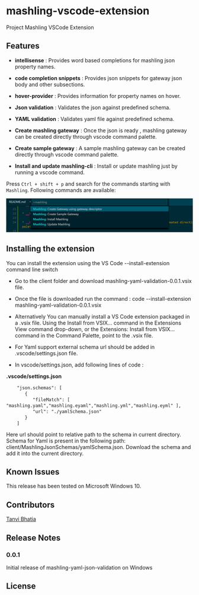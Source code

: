 # mashling-vscode-extension

Project Mashling VSCode Extension

## Features

* __intellisense__ : Provides word based completions for mashling json property names.

* __code completion snippets__ : Provides json snippets for gateway json body and other subsections.

* __hover-provider__ : Provides information for property names on hover.

* __Json validation__ : Validates the json against predefined schema.

* __YAML validation__ : Validates yaml file against predefined schema.

* __Create mashling gateway__ : Once the json is ready , mashling gateway can be created directly through vscode command palette.

* __Create sample gateway__ : A sample mashling gateway can be created directly through vscode command palette.

* __Install and update mashling-cli__ : Install or update mashling just by running a vscode command.

Press `Ctrl + shift + p` and search for the commands starting with `Mashling`. Following commands are available:

![mashling-command-list.png](xtras/mashling-command-list.png?raw=true)

## Installing the extension

You can install the extension using the VS Code --install-extension command line switch

* Go to the client folder and download mashling-yaml-validation-0.0.1.vsix file.

* Once the file is downloaded run the command :
    code --install-extension mashling-yaml-validation-0.0.1.vsix

* Alternatively You can manually install a VS Code extension packaged in a .vsix file. Using the Install from VSIX... command in the Extensions View command drop-down, or the Extensions: Install from VSIX... command in the Command Palette, point to the .vsix file.

* For Yaml support external schema url should be added in .vscode/settings.json file.

* In vscode/settings.json, add following lines of code :

**.vscode/settings.json**
```
    "json.schemas": [
       {
          "fileMatch": [ "mashling.yaml","mashling.eyaml","mashling.yml","mashling.eyml" ],
          "url": "./yamlSchema.json"
       }
    ]
```
Here url should point to relative path to the schema in current directory. 
Schema for Yaml is present in the following path: client/MashlingJsonSchemas/yamlSchema.json. 
Download the schema and add it into the current directory.

## Known Issues

This release has been tested on Microsoft Windows 10.

## Contributors

[Tanvi Bhatia](https://github.com/tbhatia1912)

## Release Notes

### 0.0.1
Initial release of mashling-yaml-json-validation on Windows

## License
